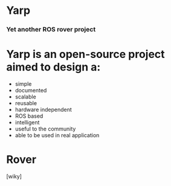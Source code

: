 # Yarp 
### Yet another ROS rover project

# Yarp is an open-source project aimed to design a: 
- simple
- documented
- scalable
- reusable
- hardware independent 
- ROS based
- intelligent
- useful to the community
- able to be used in real application

# Rover


[wiky]
